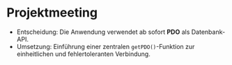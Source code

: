 # Projektmeeting

- Entscheidung: Die Anwendung verwendet ab sofort **PDO** als Datenbank-API.
- Umsetzung: Einführung einer zentralen `getPDO()`-Funktion zur einheitlichen und fehlertoleranten Verbindung.
